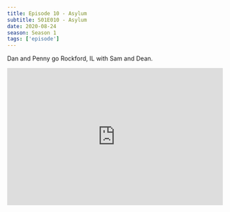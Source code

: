 ```yaml
---
title: Episode 10 - Asylum
subtitle: S01E010 - Asylum
date: 2020-08-24
season: Season 1
tags: ['episode']
---
```


Dan and Penny go Rockford, IL with Sam and Dean.  

<iframe src="https://cast.rocks/player/27557/Supernatural-10-Asylum.mp3?episodeTitle=Episode%2010%20-%20Asylum&podcastTitle=Couple%20of%20Idjits&episodeDate=August%2025th%2C%202020&imageURL=https%3A%2F%2Fcast.rocks%2Fhosting%2F27557%2Ffeeds%2FCAURZ.jpg" style="border: none; min-height: 265px; max-height: 320px; max-width: 558px; min-width: 270px; width: 100%; height: 100%;" scrollbars="no"></iframe>
